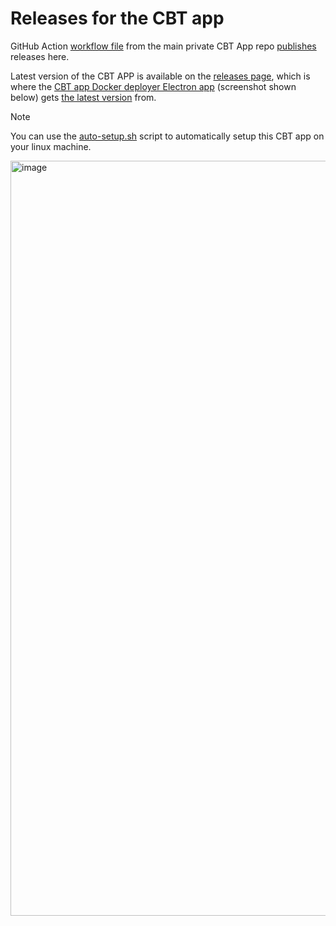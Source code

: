 # Releases for the CBT app

GitHub Action [workflow file](https://github.com/damms005/cbt_dev/blob/fe62efd4d378e41a153ed536b32261cdbf719df9/.github/workflows/linux-release.yml) from the main private CBT App repo [publishes](https://github.com/damms005/cbt_dev/blob/fe62efd4d378e41a153ed536b32261cdbf719df9/.github/workflows/linux-release.yml#L25) releases here.

Latest version of the CBT APP is available on the [releases page](https://github.com/damms005/cbt-app-releases/releases), which is where the [CBT app Docker deployer Electron app](https://github.com/damms005/cbt-docker-app-deployer-releases) (screenshot shown below) gets [the latest version](https://github.com/damms005/cbt-app-releases/releases/latest/download/deployment.zip) from.

> [!NOTE]
> You can use the [auto-setup.sh](https://github.com/damms005/cbt-app-releases/blob/d12e7cf82b7601250ea1cd80ef85d487f828fbcd/auto-setup.sh) script to automatically setup this CBT app on your linux machine.


<img width="1208" alt="image" src="https://github.com/user-attachments/assets/ee2bd972-4766-4b5e-b7e3-28296830d6d5">
